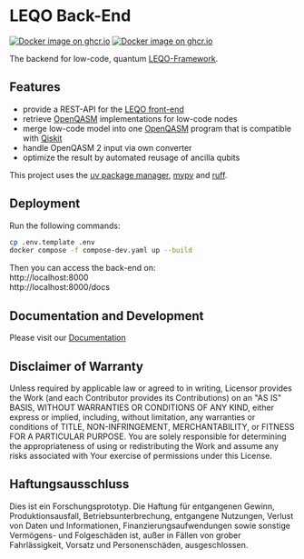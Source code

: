 # LEQO Back-End

[![Docker image on ghcr.io](https://img.shields.io/badge/Docker-GitHub%20Container%20Registry-green?style=flat&logo=docker&logoColor=%23fff)](https://github.com/LEQO-Framework/leqo-backend/pkgs/container/leqo-backend)
[![Docker image on ghcr.io](https://img.shields.io/badge/Docker-GitHub%20Container%20Registry-green?style=flat&logo=docker&logoColor=%23fff)](https://github.com/LEQO-Framework/leqo-backend/pkgs/container/leqo-backend)

The backend for low-code, quantum [LEQO-Framework](https://github.com/LEQO-Framework).

## Features

- provide a REST-API for the [LEQO front-end](https://github.com/LEQO-Framework/low-code-modeler)
- retrieve [OpenQASM](https://openqasm.com/) implementations for low-code nodes
- merge low-code model into one [OpenQASM](https://openqasm.com/) program that is compatible with [Qiskit](https://github.com/Qiskit/qiskit)
- handle OpenQASM 2 input via own converter
- optimize the result by automated reusage of ancilla qubits

This project uses the [uv package manager](https://docs.astral.sh/uv/#getting-started), [mypy](https://mypy.readthedocs.io/en/stable/getting_started.html) and [ruff](https://docs.astral.sh/ruff/).

## Deployment

Run the following commands:

```bash
cp .env.template .env
docker compose -f compose-dev.yaml up --build
```

Then you can access the back-end on:  
http://localhost:8000  
http://localhost:8000/docs

## Documentation and Development

Please visit our [Documentation](https://leqo-framework.github.io/leqo-backend/)

## Disclaimer of Warranty

Unless required by applicable law or agreed to in writing, Licensor provides the Work (and each Contributor provides its
Contributions) on an "AS IS" BASIS, WITHOUT WARRANTIES OR CONDITIONS OF ANY KIND, either express or implied, including,
without limitation, any warranties or conditions of TITLE, NON-INFRINGEMENT, MERCHANTABILITY, or FITNESS FOR A
PARTICULAR PURPOSE. You are solely responsible for determining the appropriateness of using or redistributing the Work
and assume any risks associated with Your exercise of permissions under this License.

## Haftungsausschluss

Dies ist ein Forschungsprototyp. Die Haftung für entgangenen Gewinn, Produktionsausfall, Betriebsunterbrechung,
entgangene Nutzungen, Verlust von Daten und Informationen, Finanzierungsaufwendungen sowie sonstige Vermögens- und
Folgeschäden ist, außer in Fällen von grober Fahrlässigkeit, Vorsatz und Personenschäden, ausgeschlossen.
